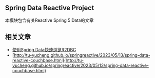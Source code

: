 ## Spring Data Reactive Project

本模块包含有关Reactive Spring 5 Data的文章

## 相关文章

+ [使用Spring Data快速浏览R2DBC](http://tu-yucheng.github.io/springreactive/2023/05/13/spring-data-r2dbc.html)
+ [http://tu-yucheng.github.io/springreactive/2023/05/13/spring-data-reactive-couchbase.html](http://tu-yucheng.github.io/springreactive/2023/05/13/spring-data-reactive-couchbase.html)